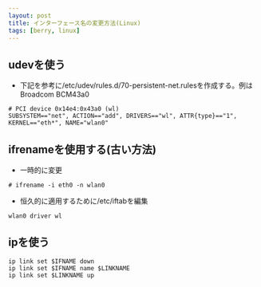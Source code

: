 ```yaml
---
layout: post
title: インターフェース名の変更方法(Linux)
tags: [berry, linux]
---
```


## udevを使う

- 下記を参考に/etc/udev/rules.d/70-persistent-net.rulesを作成する。例はBroadcom BCM43a0

```
# PCI device 0x14e4:0x43a0 (wl)
SUBSYSTEM=="net", ACTION=="add", DRIVERS=="wl", ATTR{type}=="1", KERNEL=="eth*", NAME="wlan0"
```

## ifrenameを使用する(古い方法)

- 一時的に変更

```
# ifrename -i eth0 -n wlan0
```

- 恒久的に適用するために/etc/iftabを編集

```/etc/iftab
wlan0 driver wl
```

## ipを使う

```
ip link set $IFNAME down
ip link set $IFNAME name $LINKNAME
ip link set $LINKNAME up
```
